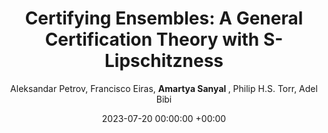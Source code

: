 ---
layout: post
categories: research
authors: "Amartya Sanyal"
title:  "Certifying Ensembles: A General Certification Theory with S-Lipschitzness"
date:   2023-07-20 00:00:00 +00:00
author: Aleksandar Petrov, Francisco Eiras, <strong> Amartya Sanyal </strong>, Philip H.S. Torr, Adel Bibi
important: new
accepted: yes
venue: <a href="https://icml.cc/"> International Conference on Machine Learning </a>
shortVenue: ICML
arxiv: https://arxiv.org/pdf/2304.13019.pdf
---